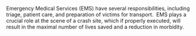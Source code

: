 Emergency Medical Services (EMS) have several responsibilities, including triage, patient care, and preparation of victims for transport.  EMS plays a crucial role at the scene of a crash site, which if properly executed, will result in the maximal number of lives saved and a reduction in morbidity.
